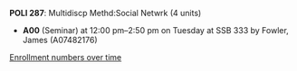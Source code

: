 **POLI 287**: Multidiscp Methd:Social Netwrk (4 units)

- **A00** (Seminar) at 12:00 pm–2:50 pm on Tuesday at SSB 333 by Fowler, James (A07482176)

[Enrollment numbers over time](./POLI287.tsv)
